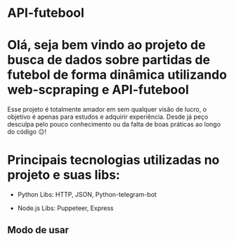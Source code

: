 # API-futebool 

<h1>Olá, seja bem vindo ao projeto de busca de dados sobre partidas de futebol de forma dinâmica utilizando web-scpraping e API-futebool</h1>

<div>Esse projeto é totalmente amador em sem  qualquer visão de lucro, o objetivo é apenas para estudos e adquirir experiência. Desde já peço desculpa pelo pouco conhecimento ou da falta de boas práticas ao longo do código 😐!</div>

# Principais tecnologias utilizadas no projeto e suas libs:
- Python
   Libs: HTTP, JSON, Python-telegram-bot 

- Node.js 
   Libs: Puppeteer, Express

## Modo de usar
